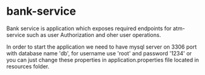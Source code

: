 # bank-service

Bank service is application which exposes required endpoints for atm-service such as user Authorization and oher user operations.

In order to start the application we need to have mysql server on 3306 port with database name 'db', for username use 'root' and password '1234'
or you can just change these properties in application.properties file located in resources folder.
